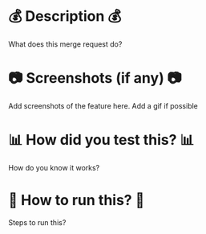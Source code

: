 # :moneybag: Description :moneybag:

What does this merge request do?

# :camera: Screenshots (if any) :camera:

Add screenshots of the feature here. Add a gif if possible

# :bar_chart: How did you test this? :bar_chart:

How do you know it works?

# :runner: How to run this? :runner:

Steps to run this?